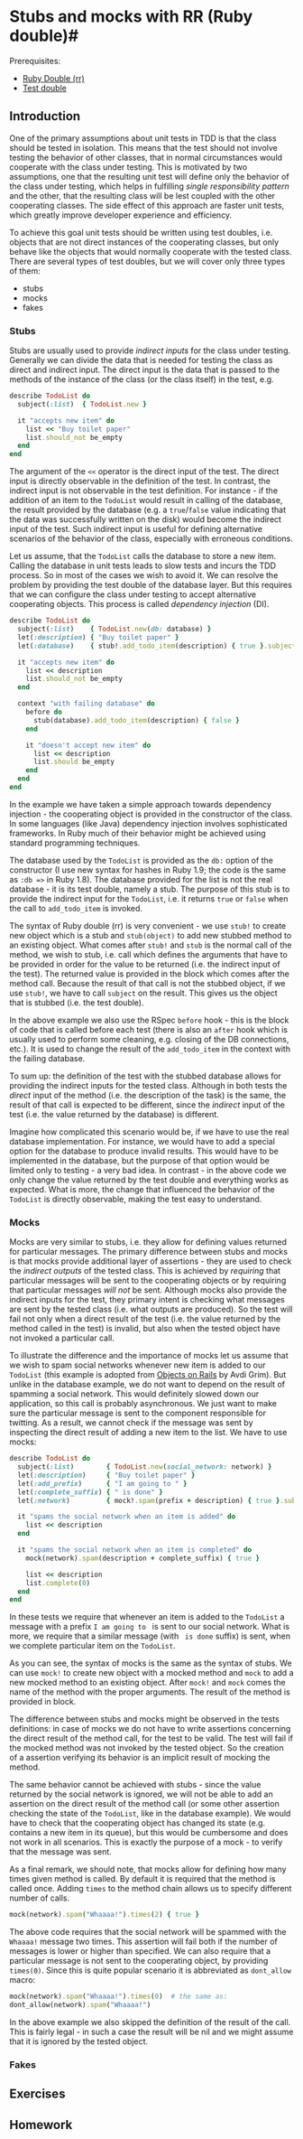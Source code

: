 # Stubs and mocks with RR (Ruby double)#

Prerequisites:
* [Ruby Double (rr)](http://rubydoc.info/github/btakita/rr/frames/)
* [Test double](http://xunitpatterns.com/Test%20Double.html)

## Introduction ##

One of the primary assumptions about unit tests in TDD is that the class should
be tested in isolation. This means that the test should not involve testing the
behavior of other classes, that in normal circumstances would cooperate with the
class under testing. This is motivated by two assumptions, one that the
resulting unit test will define only the behavior of the class under testing,
which helps in fulfilling *single responsibility pattern* and
the other, that the resulting class will be lest coupled with the other
cooperating classes. The side effect of this approach are faster unit tests,
which greatly improve developer experience and efficiency.

To achieve this goal unit tests should be written using test doubles, i.e.
objects that are not direct instances of the cooperating classes, but only
behave like the objects that would normally cooperate with the tested class.
There are several types of test doubles, but we will cover only three types of
them: 
* stubs
* mocks
* fakes

### Stubs ###

Stubs are usually used to provide *indirect inputs* for the class under testing.
Generally we can divide the data that is needed for testing the class as direct
and indirect input. The direct input is the data that is passed to the methods
of the instance of the class (or the class itself) in the test, e.g.

```ruby
describe TodoList do
  subject(:list)  { TodoList.new }

  it "accepts new item" do
    list << "Buy toilet paper"
    list.should_not be_empty
  end
end
```

The argument of the `<<` operator is the direct input of the test. The direct
input is directly observable in the definition of the test. In contrast, the
indirect input is not observable in the test definition. For instance - if the
addition of an item to the `TodoList` would result in calling of the database,
the result provided by the database (e.g. a `true`/`false` value indicating that
the data was successfully written on the disk) would become the indirect input
of the test. Such indirect input is useful for defining alternative
scenarios of the behavior of the class, especially with erroneous conditions.

Let us assume, that the `TodoList` calls the database to store a new item.
Calling the database in unit tests leads to slow tests and incurs the TDD
process. So in most of the cases we wish to avoid it. We can resolve the problem
by providing the test double of the database layer. But this requires that we
can configure the class under testing to accept alternative cooperating objects.
This process is called *dependency injection* (DI).

```ruby
describe TodoList do
  subject(:list)    { TodoList.new(db: database) }
  let(:description) { "Buy toilet paper" }
  let(:database)    { stub!.add_todo_item(description) { true }.subject }

  it "accepts new item" do
    list << description
    list.should_not be_empty
  end

  context "with failing database" do
    before do
      stub(database).add_todo_item(description) { false }
    end

    it "doesn't accept new item" do
      list << description
      list.should be_empty
    end
  end
end
```

In the example we have taken a simple approach towards dependency injection -
the cooperating object is provided in the constructor of the class. In some
languages (like Java) dependency injection involves sophisticated frameworks. In
Ruby much of their behavior might be achieved using standard programming
techniques. 

The database used by the `TodoList` is provided as the `db:` option of the
constructor (I use new syntax for hashes in Ruby 1.9; the code is the same as 
`:db =>` in Ruby 1.8). The database provided for the list is not the real
database - it is its test double, namely a stub. The purpose of this stub is to
provide the indirect input for the `TodoList`, i.e. it returns `true` or `false`
when the call to `add_todo_item` is invoked. 

The syntax of Ruby double (rr) is very convenient - we use `stub!` to create new
object which is a stub and `stub(object)` to add new stubbed method to an
existing object. What comes after `stub!` and `stub` is the normal call of the
method, we wish to stub, i.e. call which defines the arguments that have to be
provided in order for the value to be returned (i.e. the indirect input of the 
test). The returned value is provided
in the block which comes after the method call. Because the result of that call
is not the stubbed object, if we use `stub!`, we have to call `subject` on the
result. This gives us the object that is stubbed (i.e. the test double).

In the above example we also use the RSpec `before` hook - this is the block of
code that is called before each test (there is also an `after` hook which is
usually used to perform some cleaning, e.g. closing of the DB connections, etc.). 
It is used to change the result of the `add_todo_item` in the context with 
the failing database.

To sum up: the definition of the test with the stubbed database allows for
providing the indirect inputs for the tested class. Although in both tests the
*direct* input of the method (i.e. the description of the task) is the same, the
result of that call is expected to be different, since the *indirect* input of
the test (i.e. the value returned by the database) is different.

Imagine how complicated this scenario would be, if we have to use the real
database implementation. For instance, we would have to add a special option
for the database to produce invalid results. This would have to be implemented in
the database, but the purpose of that option would be limited only to testing -
a very bad idea. In contrast - in the above code we only change the value returned
by the test double and everything works as expected. What is more, the change
that influenced the behavior of the `TodoList` is directly observable, making
the test easy to understand.

### Mocks ###

Mocks are very similar to stubs, i.e. they allow for defining values returned
for particular messages. The primary difference between stubs and mocks is that
mocks provide additional layer of assertions - they are used to check the
*indirect outputs* of the tested class. This is achieved by *requiring* that
particular messages will be sent to the cooperating objects or by requiring that
particular messages *will not* be sent. Although mocks also provide the indirect
inputs for the test, they primary intent is checking what messages are sent by
the tested class (i.e. what outputs are produced). So the test will fail not
only when a direct result of the test (i.e. the value returned by the method
called in the test) is invalid, but also when the tested object have not
invoked a particular call.

To illustrate the difference and the importance of mocks let us assume that we
wish to spam social networks whenever new item is added to our `TodoList` (this
example is adopted from [Objects on Rails](http://objectsonrails.com) by Avdi 
Grim). But unlike in the database example, we do not want to depend on the
result of spamming a social network. This would definitely slowed down our
application, so this call is probably asynchronous. We just want to make sure
the particular message is sent to the component responsible for twitting. As a
result, we cannot check if the message was sent by inspecting the direct result
of adding a new item to the list. We have to use mocks:

```ruby
describe TodoList do
  subject(:list)        { TodoList.new(social_network: network) }
  let(:description)     { "Buy toilet paper" }
  let(:add_prefix)      { "I am going to " }
  let(:complete_suffix) { " is done" }
  let(:network)         { mock!.spam(prefix + description) { true }.subject }

  it "spams the social network when an item is added" do
    list << description
  end

  it "spams the social network when an item is completed" do
    mock(network).spam(description + complete_suffix) { true }

    list << description
    list.complete(0)
  end
end
```

In these tests we require that whenever an item is added to the `TodoList` a
message with a prefix `I am going to ` is sent to our social network. What is
more, we require that a similar message (with ` is done` suffix) is sent, when
we complete particular item on the `TodoList`.

As you can see, the syntax of mocks is the same as the syntax of stubs. We can
use `mock!` to create new object with a mocked method and `mock` to add a new
mocked method to an existing object. After `mock!` and `mock` comes the name of
the method with the proper arguments. The result of the method is provided in
block. 

The difference between stubs and mocks might be observed in the tests
definitions: in case of mocks we do not have to write assertions concerning the
direct result of the method call, for the test to be valid. The test will fail
if the mocked method was not invoked by the tested object. So the creation of a 
assertion verifying its behavior is an implicit result of mocking the method.

The same behavior cannot be achieved with stubs - since the value returned by
the social network is ignored, we will not be able to add an assertion on the
direct result of the method call (or some other assertion checking the state of
the `TodoList`, like in the database example). We would have to check that the
cooperating object has changed its state (e.g. contains a new item in its
queue), but this would be cumbersome and does not work in all scenarios. This is
exactly the purpose of a mock - to verify that the message was sent.

As a final remark, we should note, that mocks allow for defining how many times
given method is called. By default it is required that the method is called
once. Adding `times` to the method chain allows us to specify different number
of calls.

```ruby
mock(network).spam("Whaaaa!").times(2) { true }
```

The above code requires that the social network will be spammed with the
`Whaaaa!` message two times. This assertion will fail both if the number of
messages is lower or higher than specified. We can also require that a
particular message is not sent to the cooperating object, by providing
`times(0)`. Since this is quite popular scenario it is abbreviated as
`dont_allow` macro:

```ruby
mock(network).spam("Whaaaa!").times(0)  # the same as:
dont_allow(network).spam("Whaaaa!")
```

In the above example we also skipped the definition of the result of the call.
This is fairly legal - in such a case the result will be nil and we might assume
that it is ignored by the tested object.

### Fakes ###

## Exercises ##

## Homework ##
